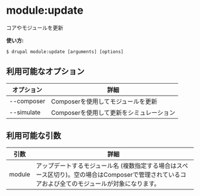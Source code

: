 # module:update
コアやモジュールを更新

**使い方:**
```
$ drupal module:update [arguments] [options]
```

## 利用可能なオプション
オプション | 詳細
-------|-------------
--composer | Composerを使用してモジュールを更新
--simulate | Composerを使用して更新をシミュレーション

## 利用可能な引数
引数 | 詳細
---------|-------------
module | アップデートするモジュール名 (複数指定する場合はスペース区切り)。空の場合はComposerで管理されているコアおよび全てのモジュールが対象になります。
